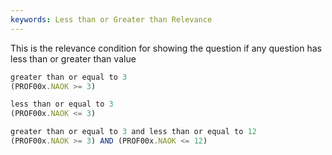 ```yaml
---
keywords: Less than or Greater than Relevance
---
```


This is the relevance condition for showing the question if any question has less than or greater than value

```javascript
greater than or equal to 3				
(PROF00x.NAOK >= 3)

less than or equal to 3
(PROF00x.NAOK <= 3)

greater than or equal to 3 and less than or equal to 12
(PROF00x.NAOK >= 3) AND (PROF00x.NAOK <= 12)


```